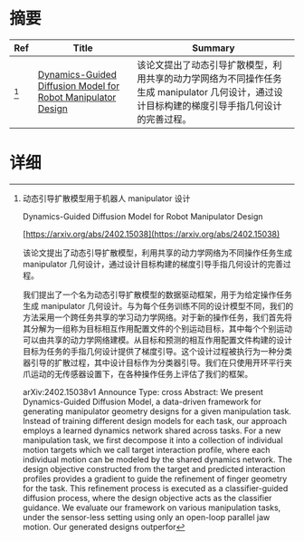 # 摘要

| Ref | Title | Summary |
| --- | --- | --- |
| [^1] | [Dynamics-Guided Diffusion Model for Robot Manipulator Design](https://arxiv.org/abs/2402.15038) | 该论文提出了动态引导扩散模型，利用共享的动力学网络为不同操作任务生成 manipulator 几何设计，通过设计目标构建的梯度引导手指几何设计的完善过程。 |

# 详细

[^1]: 动态引导扩散模型用于机器人 manipulator 设计

    Dynamics-Guided Diffusion Model for Robot Manipulator Design

    [https://arxiv.org/abs/2402.15038](https://arxiv.org/abs/2402.15038)

    该论文提出了动态引导扩散模型，利用共享的动力学网络为不同操作任务生成 manipulator 几何设计，通过设计目标构建的梯度引导手指几何设计的完善过程。

    

    我们提出了一个名为动态引导扩散模型的数据驱动框架，用于为给定操作任务生成 manipulator 几何设计。与为每个任务训练不同的设计模型不同，我们的方法采用一个跨任务共享的学习动力学网络。对于新的操作任务，我们首先将其分解为一组称为目标相互作用配置文件的个别运动目标，其中每个个别运动可以由共享的动力学网络建模。从目标和预测的相互作用配置文件构建的设计目标为任务的手指几何设计提供了梯度引导。这个设计过程被执行为一种分类器引导的扩散过程，其中设计目标作为分类器引导。我们在只使用开环平行夹爪运动的无传感器设置下，在各种操作任务上评估了我们的框架。

    arXiv:2402.15038v1 Announce Type: cross  Abstract: We present Dynamics-Guided Diffusion Model, a data-driven framework for generating manipulator geometry designs for a given manipulation task. Instead of training different design models for each task, our approach employs a learned dynamics network shared across tasks. For a new manipulation task, we first decompose it into a collection of individual motion targets which we call target interaction profile, where each individual motion can be modeled by the shared dynamics network. The design objective constructed from the target and predicted interaction profiles provides a gradient to guide the refinement of finger geometry for the task. This refinement process is executed as a classifier-guided diffusion process, where the design objective acts as the classifier guidance. We evaluate our framework on various manipulation tasks, under the sensor-less setting using only an open-loop parallel jaw motion. Our generated designs outperfor
    

